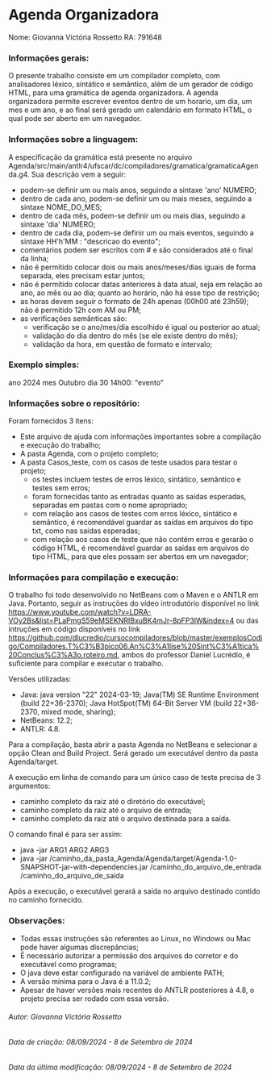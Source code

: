 # Agenda Organizadora

Nome: Giovanna Victória Rossetto
RA: 791648

### Informações gerais:
O presente trabalho consiste em um compilador completo, com analisadores léxico, sintático e semântico, além de um gerador de código HTML, para uma gramática de agenda organizadora.
A agenda organizadora permite escrever eventos dentro de um horario, um dia, um mes e um ano, e ao final será gerado um calendário em formato HTML, o qual pode ser aberto em um navegador.

### Informações sobre a linguagem:
A especificação da gramática está presente no arquivo Agenda/src/main/antlr4/ufscar/dc/compiladores/gramatica/gramaticaAgenda.g4. Sua descrição vem a seguir:
- podem-se definir um ou mais anos, seguindo a sintaxe 'ano' NUMERO;
- dentro de cada ano, podem-se definir um ou mais meses, seguindo a sintaxe NOME_DO_MES;
- dentro de cada mês, podem-se definir um ou mais dias, seguindo a sintaxe 'dia' NUMERO;
- dentro de cada dia, podem-se definir um ou mais eventos, seguindo a sintaxe HH'h'MM : "descricao do evento";
- comentários podem ser escritos com # e são considerados até o final da linha;
- não é permitido colocar dois ou mais anos/meses/dias iguais de forma separada, eles precisam estar juntos;
- não é permitido colocar datas anteriores à data atual, seja em relação ao ano, ao mês ou ao dia; quanto ao horário, não há esse tipo de restrição;
- as horas devem seguir o formato de 24h apenas (00h00 até 23h59); não é permitido 12h com AM ou PM;
- as verificações semânticas são:
	- verificação se o ano/mes/dia escolhido é igual ou posterior ao atual;
	- validação do dia dentro do mês (se ele existe dentro do mês);
	- validação da hora, em questão de formato e intervalo;

### Exemplo simples:
ano 2024
	mes Outubro
		dia 30
			14h00: "evento"

### Informações sobre o repositório:
Foram fornecidos 3 itens:
- Este arquivo de ajuda com informações importantes sobre a compilação e execução do trabalho;
- A pasta Agenda, com o projeto completo;
- A pasta Casos_teste, com os casos de teste usados para testar o projeto;
	- os testes incluem testes de erros léxico, sintático, semântico e testes sem erros;
	- foram fornecidas tanto as entradas quanto as saidas esperadas, separadas em pastas com o nome apropriado;
   	- com relação aos casos de testes com erros léxico, sintático e semântico, é recomendável guardar as saídas em arquivos do tipo txt, como nas saídas esperadas;
  	- com relação aos casos de teste que não contém erros e gerarão o código HTML, é recomendável guardar as saídas em arquivos do tipo HTML, para que eles possam ser abertos em um navegador;


### Informações para compilação e execução:
O trabalho foi todo desenvolvido no NetBeans com o Maven e o ANTLR em Java. Portanto, seguir as instruções do vídeo introdutório disponível no link https://www.youtube.com/watch?v=LDRA-VOy2Bs&list=PLaPmgS59eMSEKNRIBxuBK4mJr-8pFP3lW&index=4 ou das intruções em código disponíveis no link https://github.com/dlucredio/cursocompiladores/blob/master/exemplosCodigo/Compiladores.T%C3%B3pico06.An%C3%A1lise%20Sint%C3%A1tica%20Conclus%C3%A3o.roteiro.md, ambos do professor Daniel Lucrédio, é suficiente para compilar e executar o trabalho.

Versões utilizadas:
- Java: java version "22" 2024-03-19;
	Java(TM) SE Runtime Environment (build 22+36-2370);
	Java HotSpot(TM) 64-Bit Server VM (build 22+36-2370, mixed mode, sharing);
- NetBeans: 12.2;
- ANTLR: 4.8.
	
Para a compilação, basta abrir a pasta Agenda no NetBeans e selecionar a opção Clean and Build Project. Será gerado um executável dentro da pasta Agenda/target.

A execução em linha de comando para um único caso de teste precisa de 3 argumentos:
- caminho completo da raiz até o diretório do executável;
- caminho completo da raiz até o arquivo de entrada;
- caminho completo da raiz até o arquivo destinada para a saída.

O comando final é para ser assim:
- java -jar ARG1 ARG2 ARG3
- java -jar /caminho_da_pasta_Agenda/Agenda/target/Agenda-1.0-SNAPSHOT-jar-with-dependencies.jar /caminho_do_arquivo_de_entrada /caminho_do_arquivo_de_saida

Após a execução, o executável gerará a saída no arquivo destinado contido no caminho fornecido.

### Observações:
- Todas essas instruções são referentes ao Linux, no Windows ou Mac pode haver algumas discrepâncias;
- É necessário autorizar a permissão dos arquivos do corretor e do executável como programas;
- O java deve estar configurado na variável de ambiente PATH;
- A versão mínima para o Java é a 11.0.2;
- Apesar de haver versões mais recentes do ANTLR posteriores à 4.8, o projeto precisa ser rodado com essa versão.

###### Autor: Giovanna Victória Rossetto
###### Data de criação: 08/09/2024 - 8 de Setembro de 2024
###### Data da última modificação: 08/09/2024 - 8 de Setembro de 2024
